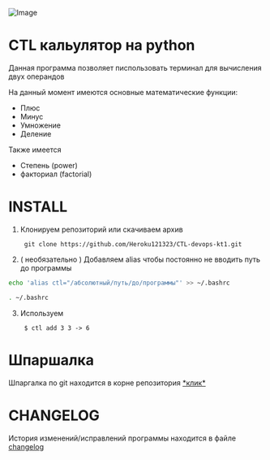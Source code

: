 ![Image](https://github.com/user-attachments/assets/25bffdb5-90b7-499e-8aee-8a2d3dbb0d03)

# CTL кальулятор на python


Данная программа позволяет писпользовать терминал для вычисления двух операндов 

На данный момент имеются основные математические функции:
- Плюс 
- Минус 
- Умножение 
- Деление

Также имеется 
- Степень (power)
- факториал (factorial)

# INSTALL
1. Клонируем репозиторий или скачиваем архив

        git clone https://github.com/Heroku121323/CTL-devops-kt1.git

2. ( необязательно ) Добавляем alias чтобы постоянно не вводить путь до программы
```bash
echo 'alias ctl="/абсолютный/путь/до/программы"' >> ~/.bashrc
```
```bash
. ~/.bashrc
```

3. Используем

        $ ctl add 3 3 -> 6

# Шпаршалка

Шпаргалка по git находится в корне репозитория [\*клик\*](./шпаргалка.md)


# CHANGELOG

История изменений/исправлений программы находится в файле [changelog](./changelog.md)
